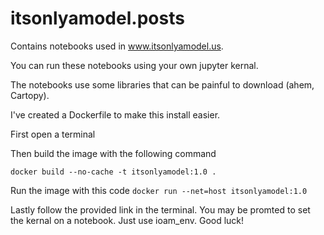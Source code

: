# itsonlyamodel.posts
Contains notebooks used in www.itsonlyamodel.us.

You can run these notebooks using your own jupyter kernal. 

The notebooks use some libraries that can be painful to download (ahem, Cartopy).

I've created a Dockerfile to make this install easier. 

First open a terminal

Then build the image with the following command

`docker build --no-cache -t itsonlyamodel:1.0 .`

Run the image with this code
`docker run --net=host itsonlyamodel:1.0`

Lastly follow the provided link in the terminal. You may be promted to set the kernal on a notebook. Just use ioam_env. Good luck!
